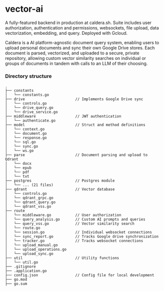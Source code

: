 # vector-ai

A fully-featured backend in production at caldera.sh. Suite includes user authorization, authentication and permissions, websockets, file upload, data vectorization, embedding, and query. Deployed with Gcloud.

Caldera is a AI platform-agnostic document query system, enabling users to upload personal documents and sync their own Google Drive stores. Each document is parsed, vectorized, and uploaded to a secure, private repository, allowing custom vector similarity searches on individual or groups of documents in tandem with calls to an LLM of their choosing.

### Directory structure

```
.
├── constants
│   └── constants.go           
├── drive                       // Implements Google Drive sync
│   └── controls.go          
│   └── drive_query.go             
│   └── drive_service.go           
├── middleware                  // JWT authentication
│   └── authenticate.go         
├── model                       // Struct and method definitions
│   └── context.go       
│   └── document.go      
│   └── response.go      
│   └── sql.go      
│   └── sync.go      
│   └── ws.go           
├── parse                       // Document parsing and upload to Qdrant
│   └── docx
│   └── epub 
│   └── pdf
│   └── txt 
├── postgres                    // Postgres module
│   └── ... (21 files)
├── qdrant                      // Vector database
│   └── controls.go
│   └── qdrant_grpc.go
│   └── qdrant_query.go
│   └── qdrant_vss.go
├── route
│   └── middleware.go           // User authorization
│   └── query_analysis.go       // Custom AI prompts and queries
│   └── query_vss.go            // Vector similarity search
│   └── route.go
│   └── session.go              // Individual websocket connections
│   └── sync_report.go          // Tracks Google drive synchronization
│   └── tracker.go              // Tracks websocket connections
│   └── upload_manual.go
│   └── upload_operations.go
│   └── upload_sync.go
├── util                        // Utility functions
│   └── util.go 
├── .gitignore
├── .application.go
├── config.json                 // Config file for local development
├── go.mod
├── go.sum
```


